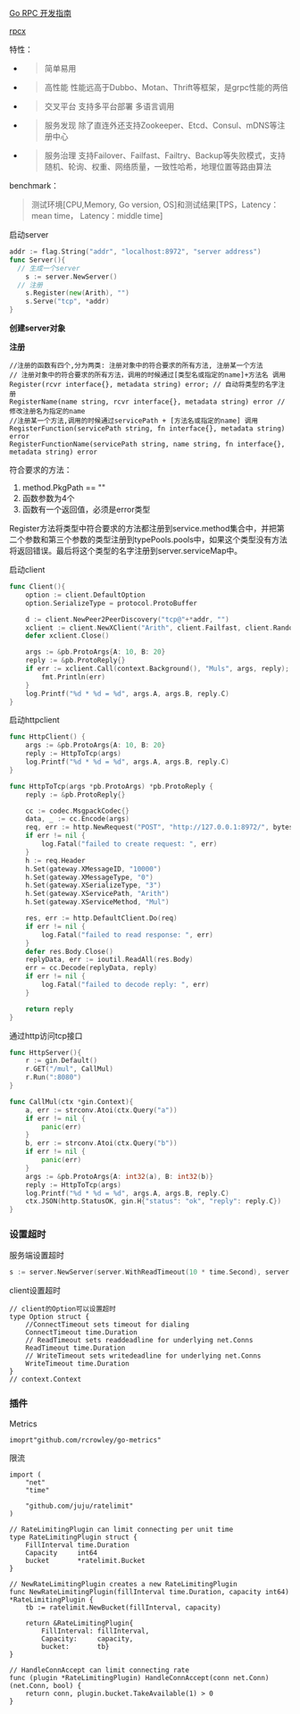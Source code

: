 

[Go RPC 开发指南](https://books.studygolang.com/go-rpc-programming-guide/ )

[rpcx](https://rpcx.io/)

特性：

- > 简单易用 

- > 高性能  性能远高于Dubbo、Motan、Thrift等框架，是grpc性能的两倍

- > 交叉平台 支持多平台部署 多语言调用

- > 服务发现 除了直连外还支持Zookeeper、Etcd、Consul、mDNS等注册中心

- > 服务治理 支持Failover、Failfast、Failtry、Backup等失败模式，支持随机、轮询、权重、网络质量，一致性哈希，地理位置等路由算法

benchmark：

> 测试环境[CPU,Memory, Go version, OS]和测试结果[TPS，Latency：mean time， Latency：middle time]



启动server

```go
addr := flag.String("addr", "localhost:8972", "server address")
func Server(){
  // 生成一个server
	s := server.NewServer()
  // 注册
	s.Register(new(Arith), "")
	s.Serve("tcp", *addr)
}
```

**创建server对象**

**注册**

```
//注册的函数有四个,分为两类: 注册对象中的符合要求的所有方法, 注册某一个方法
// 注册对象中的符合要求的所有方法，调用的时候通过[类型名或指定的name]+方法名 调用 
Register(rcvr interface{}, metadata string) error; // 自动将类型的名字注册
RegisterName(name string, rcvr interface{}, metadata string) error //修改注册名为指定的name
//注册某一个方法,调用的时候通过servicePath + [方法名或指定的name] 调用 
RegisterFunction(servicePath string, fn interface{}, metadata string) error
RegisterFunctionName(servicePath string, name string, fn interface{}, metadata string) error
```

符合要求的方法：

1. method.PkgPath == ""
2. 函数参数为4个<!--其实是三个，第一个必须是context, 最后一个必须是指针-->
3. 函数有一个返回值，必须是error类型

Register方法将类型中符合要求的方法都注册到service.method集合中，并把第二个参数和第三个参数的类型注册到typePools.pools中，如果这个类型没有方法将返回错误。最后将这个类型的名字注册到server.serviceMap中。



启动client

```go
func Client(){
	option := client.DefaultOption
	option.SerializeType = protocol.ProtoBuffer

	d := client.NewPeer2PeerDiscovery("tcp@"+*addr, "")
	xclient := client.NewXClient("Arith", client.Failfast, client.RandomSelect, d, option)
	defer xclient.Close()

	args := &pb.ProtoArgs{A: 10, B: 20}
	reply := &pb.ProtoReply{}
	if err := xclient.Call(context.Background(), "Muls", args, reply); err != nil{
		fmt.Println(err)
	}
	log.Printf("%d * %d = %d", args.A, args.B, reply.C)
}
```

启动httpclient

```go
func HttpClient() {
	args := &pb.ProtoArgs{A: 10, B: 20}
	reply := HttpToTcp(args)
	log.Printf("%d * %d = %d", args.A, args.B, reply.C)
}

func HttpToTcp(args *pb.ProtoArgs) *pb.ProtoReply {
	reply := &pb.ProtoReply{}

	cc := codec.MsgpackCodec{}
	data, _ := cc.Encode(args)
	req, err := http.NewRequest("POST", "http://127.0.0.1:8972/", bytes.NewReader(data))
	if err != nil {
		log.Fatal("failed to create request: ", err)
	}
	h := req.Header
	h.Set(gateway.XMessageID, "10000")
	h.Set(gateway.XMessageType, "0")
	h.Set(gateway.XSerializeType, "3")
	h.Set(gateway.XServicePath, "Arith")
	h.Set(gateway.XServiceMethod, "Mul")

	res, err := http.DefaultClient.Do(req)
	if err != nil {
		log.Fatal("failed to read response: ", err)
	}
	defer res.Body.Close()
	replyData, err := ioutil.ReadAll(res.Body)
	err = cc.Decode(replyData, reply)
	if err != nil {
		log.Fatal("failed to decode reply: ", err)
	}

	return reply
}
```



通过http访问tcp接口

```go
func HttpServer(){
	r := gin.Default()
	r.GET("/mul", CallMul)
	r.Run(":8080")
}

func CallMul(ctx *gin.Context){
	a, err := strconv.Atoi(ctx.Query("a"))
	if err != nil {
		panic(err)
	}
	b, err := strconv.Atoi(ctx.Query("b"))
	if err != nil {
		panic(err)
	}
	args := &pb.ProtoArgs{A: int32(a), B: int32(b)}
	reply := HttpToTcp(args)
	log.Printf("%d * %d = %d", args.A, args.B, reply.C)
	ctx.JSON(http.StatusOK, gin.H{"status": "ok", "reply": reply.C})
}
```



### 设置超时

服务端设置超时

```go
s := server.NewServer(server.WithReadTimeout(10 * time.Second), server.WithWriteTimeout(10*time.Second))
```

client设置超时

```
// client的Option可以设置超时
type Option struct {
    //ConnectTimeout sets timeout for dialing
    ConnectTimeout time.Duration
    // ReadTimeout sets readdeadline for underlying net.Conns
    ReadTimeout time.Duration
    // WriteTimeout sets writedeadline for underlying net.Conns
    WriteTimeout time.Duration
}
// context.Context

```



### 插件

Metrics

```
imoprt"github.com/rcrowley/go-metrics"
```

限流

```
import (
	"net"
	"time"

	"github.com/juju/ratelimit"
)

// RateLimitingPlugin can limit connecting per unit time
type RateLimitingPlugin struct {
	FillInterval time.Duration
	Capacity     int64
	bucket       *ratelimit.Bucket
}

// NewRateLimitingPlugin creates a new RateLimitingPlugin
func NewRateLimitingPlugin(fillInterval time.Duration, capacity int64) *RateLimitingPlugin {
	tb := ratelimit.NewBucket(fillInterval, capacity)

	return &RateLimitingPlugin{
		FillInterval: fillInterval,
		Capacity:     capacity,
		bucket:       tb}
}

// HandleConnAccept can limit connecting rate
func (plugin *RateLimitingPlugin) HandleConnAccept(conn net.Conn) (net.Conn, bool) {
	return conn, plugin.bucket.TakeAvailable(1) > 0
}
```

